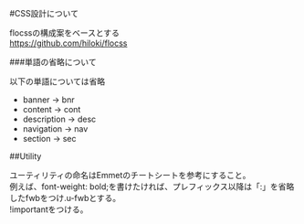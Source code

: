 ﻿#CSS設計について

flocssの構成案をベースとする  
https://github.com/hiloki/flocss  

###単語の省略について

以下の単語については省略  
- banner → bnr  
- content → cont  
- description → desc  
- navigation → nav  
- section → sec  


##Utility

ユーティリティの命名はEmmetのチートシートを参考にすること。  
例えば、font-weight: bold;を書けたければ、プレフィックス以降は「:」を省略したfwbをつけ.u-fwbとする。  
!importantをつける。

